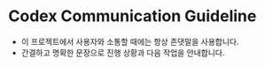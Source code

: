 # Codex Communication Guideline

- 이 프로젝트에서 사용자와 소통할 때에는 항상 존댓말을 사용합니다.
- 간결하고 명확한 문장으로 진행 상황과 다음 작업을 안내합니다.

